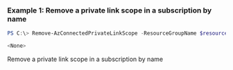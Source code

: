 ### Example 1: Remove a private link scope in a subscription by name
```powershell
PS C:\> Remove-AzConnectedPrivateLinkScope -ResourceGroupName $resourceGroupName -ScopeName $scopeName

<None>
```

Remove a private link scope in a subscription by name